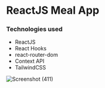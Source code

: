 # ReactJS Meal App

### Technologies used

- ReactJS
- React Hooks
- react-router-dom
- Context API
- TailwindCSS

![Screenshot (411)](https://user-images.githubusercontent.com/110910838/227324901-ba4d4cd1-6316-4b88-bbcd-ea8310c0cdc2.png)
